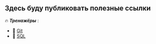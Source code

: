 ## Здесь буду публиковать полезные ссылки


:fire: ***Тренажёры*** :<br>
  - :link: [Git](https://githowto.com/ru)
  - :link: [SQL](https://sql-academy.org/ru)

